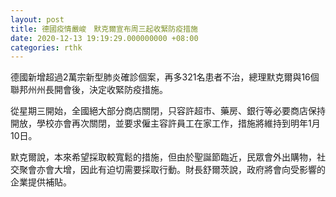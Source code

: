 ```yaml
---
layout: post
title: 德國疫情嚴峻　默克爾宣布周三起收緊防疫措施
date: 2020-12-13 19:19:29.000000000 +08:00
categories: rthk
---
```


德國新增超過2萬宗新型肺炎確診個案，再多321名患者不治，總理默克爾與16個聯邦州州長開會後，決定收緊防疫措施。

從星期三開始，全國絕大部分商店關閉，只容許超市、藥房、銀行等必要商店保持開放，學校亦會再次關閉，並要求僱主容許員工在家工作，措施將維持到明年1月10日。

默克爾說，本來希望採取較寬鬆的措施，但由於聖誕節臨近，民眾會外出購物，社交聚會亦會大增，因此有迫切需要採取行動。財長舒爾茨說，政府將會向受影響的企業提供補貼。

